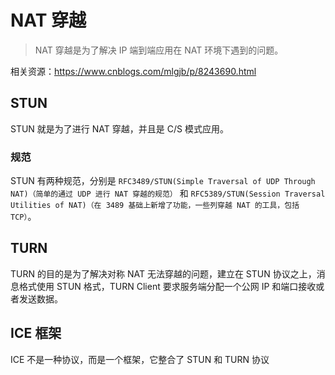 # NAT 穿越

> NAT 穿越是为了解决 IP 端到端应用在 NAT 环境下遇到的问题。

相关资源：https://www.cnblogs.com/mlgjb/p/8243690.html

## STUN

STUN 就是为了进行 NAT 穿越，并且是 C/S 模式应用。

### 规范

STUN 有两种规范，分别是 `RFC3489/STUN(Simple Traversal of UDP Through NAT)（简单的通过 UDP 进行 NAT 穿越的规范）` 和 `RFC5389/STUN(Session Traversal Utilities of NAT)（在 3489 基础上新增了功能，一些列穿越 NAT 的工具，包括 TCP）`。

## TURN

TURN 的目的是为了解决对称 NAT 无法穿越的问题，建立在 STUN 协议之上，消息格式使用 STUN 格式，TURN Client 要求服务端分配一个公网 IP 和端口接收或者发送数据。

## ICE 框架

ICE 不是一种协议，而是一个框架，它整合了 STUN 和 TURN 协议
